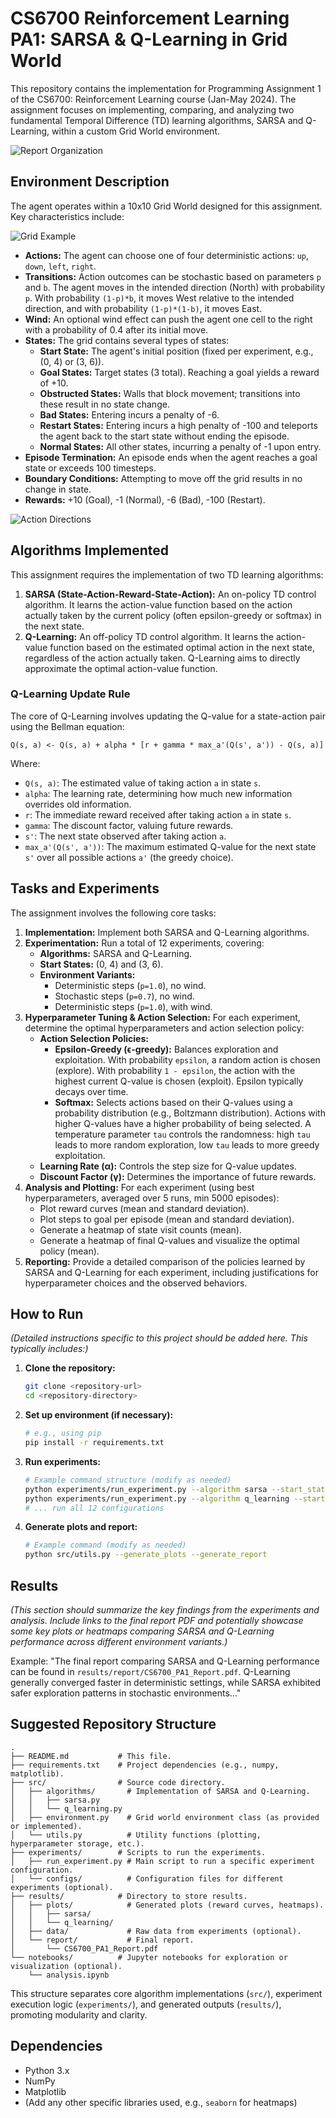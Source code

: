 # CS6700 Reinforcement Learning PA1: SARSA & Q-Learning in Grid World

This repository contains the implementation for Programming Assignment 1 of the CS6700: Reinforcement Learning course (Jan-May 2024). The assignment focuses on implementing, comparing, and analyzing two fundamental Temporal Difference (TD) learning algorithms, SARSA and Q-Learning, within a custom Grid World environment.

![Report Organization](https://github.com/ahmecse/RL-Assignments-1-IITM-CS6700/blob/main/Images/The%20report%20can%20be%20organized.png?raw=true)

## Environment Description

The agent operates within a 10x10 Grid World designed for this assignment. Key characteristics include:

![Grid Example](https://github.com/ahmecse/RL-Assignments-1-IITM-CS6700/blob/main/Images/An%20example%20grid%20with%20start%20point%20at%20(0%2C4).png?raw=true)

* **Actions:** The agent can choose one of four deterministic actions: `up`, `down`, `left`, `right`.
* **Transitions:** Action outcomes can be stochastic based on parameters `p` and `b`. The agent moves in the intended direction (North) with probability `p`. With probability `(1-p)*b`, it moves West relative to the intended direction, and with probability `(1-p)*(1-b)`, it moves East.
* **Wind:** An optional wind effect can push the agent one cell to the right with a probability of 0.4 after its initial move.
* **States:** The grid contains several types of states:
  * **Start State:** The agent's initial position (fixed per experiment, e.g., (0, 4) or (3, 6)).
  * **Goal States:** Target states (3 total). Reaching a goal yields a reward of +10.
  * **Obstructed States:** Walls that block movement; transitions into these result in no state change.
  * **Bad States:** Entering incurs a penalty of -6.
  * **Restart States:** Entering incurs a high penalty of -100 and teleports the agent back to the start state without ending the episode.
  * **Normal States:** All other states, incurring a penalty of -1 upon entry.
* **Episode Termination:** An episode ends when the agent reaches a goal state or exceeds 100 timesteps.
* **Boundary Conditions:** Attempting to move off the grid results in no change in state.
* **Rewards:** +10 (Goal), -1 (Normal), -6 (Bad), -100 (Restart).

![Action Directions](https://github.com/ahmecse/RL-Assignments-1-IITM-CS6700/blob/main/Images/The%20intended%20direction%20of%20the%20action%20chosen%20is%20considered%20as%20North.png?raw=true)


## Algorithms Implemented

This assignment requires the implementation of two TD learning algorithms:

1.  **SARSA (State-Action-Reward-State-Action):** An on-policy TD control algorithm. It learns the action-value function based on the action actually taken by the current policy (often epsilon-greedy or softmax) in the next state.
2.  **Q-Learning:** An off-policy TD control algorithm. It learns the action-value function based on the estimated optimal action in the next state, regardless of the action actually taken. Q-Learning aims to directly approximate the optimal action-value function.

### Q-Learning Update Rule

The core of Q-Learning involves updating the Q-value for a state-action pair using the Bellman equation:

```
Q(s, a) <- Q(s, a) + alpha * [r + gamma * max_a'(Q(s', a')) - Q(s, a)]
```

Where:
*   `Q(s, a)`: The estimated value of taking action `a` in state `s`.
*   `alpha`: The learning rate, determining how much new information overrides old information.
*   `r`: The immediate reward received after taking action `a` in state `s`.
*   `gamma`: The discount factor, valuing future rewards.
*   `s'`: The next state observed after taking action `a`.
*   `max_a'(Q(s', a'))`: The maximum estimated Q-value for the next state `s'` over all possible actions `a'` (the greedy choice).

## Tasks and Experiments

The assignment involves the following core tasks:

1.  **Implementation:** Implement both SARSA and Q-Learning algorithms.
2.  **Experimentation:** Run a total of 12 experiments, covering:
    *   **Algorithms:** SARSA and Q-Learning.
    *   **Start States:** (0, 4) and (3, 6).
    *   **Environment Variants:**
        *   Deterministic steps (`p=1.0`), no wind.
        *   Stochastic steps (`p=0.7`), no wind.
        *   Deterministic steps (`p=1.0`), with wind.
3.  **Hyperparameter Tuning & Action Selection:** For each experiment, determine the optimal hyperparameters and action selection policy:
    *   **Action Selection Policies:**
        *   **Epsilon-Greedy (ϵ-greedy):** Balances exploration and exploitation. With probability `epsilon`, a random action is chosen (explore). With probability `1 - epsilon`, the action with the highest current Q-value is chosen (exploit). Epsilon typically decays over time.
        *   **Softmax:** Selects actions based on their Q-values using a probability distribution (e.g., Boltzmann distribution). Actions with higher Q-values have a higher probability of being selected. A temperature parameter `tau` controls the randomness: high `tau` leads to more random exploration, low `tau` leads to more greedy exploitation.
    *   **Learning Rate (α):** Controls the step size for Q-value updates.
    *   **Discount Factor (γ):** Determines the importance of future rewards.
4.  **Analysis and Plotting:** For each experiment (using best hyperparameters, averaged over 5 runs, min 5000 episodes):
    *   Plot reward curves (mean and standard deviation).
    *   Plot steps to goal per episode (mean and standard deviation).
    *   Generate a heatmap of state visit counts (mean).
    *   Generate a heatmap of final Q-values and visualize the optimal policy (mean).
5.  **Reporting:** Provide a detailed comparison of the policies learned by SARSA and Q-Learning for each experiment, including justifications for hyperparameter choices and the observed behaviors.

## How to Run

*(Detailed instructions specific to this project should be added here. This typically includes:)*

1.  **Clone the repository:**
    ```bash
    git clone <repository-url>
    cd <repository-directory>
    ```
2.  **Set up environment (if necessary):**
    ```bash
    # e.g., using pip
    pip install -r requirements.txt
    ```
3.  **Run experiments:**
    ```bash
    # Example command structure (modify as needed)
    python experiments/run_experiment.py --algorithm sarsa --start_state 0,4 --p 1.0 --wind false
    python experiments/run_experiment.py --algorithm q_learning --start_state 3,6 --p 0.7 --wind false
    # ... run all 12 configurations
    ```
4.  **Generate plots and report:**
    ```bash
    # Example command (modify as needed)
    python src/utils.py --generate_plots --generate_report
    ```

## Results

*(This section should summarize the key findings from the experiments and analysis. Include links to the final report PDF and potentially showcase some key plots or heatmaps comparing SARSA and Q-Learning performance across different environment variants.)*

Example: "The final report comparing SARSA and Q-Learning performance can be found in `results/report/CS6700_PA1_Report.pdf`. Q-Learning generally converged faster in deterministic settings, while SARSA exhibited safer exploration patterns in stochastic environments..."

## Suggested Repository Structure

```
.
├── README.md           # This file.
├── requirements.txt    # Project dependencies (e.g., numpy, matplotlib).
├── src/                # Source code directory.
│   ├── algorithms/       # Implementation of SARSA and Q-Learning.
│   │   ├── sarsa.py
│   │   └── q_learning.py
│   ├── environment.py    # Grid world environment class (as provided or implemented).
│   └── utils.py          # Utility functions (plotting, hyperparameter storage, etc.).
├── experiments/        # Scripts to run the experiments.
│   ├── run_experiment.py # Main script to run a specific experiment configuration.
│   └── configs/          # Configuration files for different experiments (optional).
├── results/            # Directory to store results.
│   ├── plots/            # Generated plots (reward curves, heatmaps).
│   │   ├── sarsa/
│   │   └── q_learning/
│   ├── data/             # Raw data from experiments (optional).
│   └── report/           # Final report.
│       └── CS6700_PA1_Report.pdf
└── notebooks/          # Jupyter notebooks for exploration or visualization (optional).
    └── analysis.ipynb
```

This structure separates core algorithm implementations (`src/`), experiment execution logic (`experiments/`), and generated outputs (`results/`), promoting modularity and clarity.

## Dependencies

*   Python 3.x
*   NumPy
*   Matplotlib
*   (Add any other specific libraries used, e.g., `seaborn` for heatmaps)
